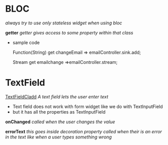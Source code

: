 # **BLOC**

_always try to use only stateless widget when using bloc_

**getter**
_getter gives access to some property within that class_

- sample code

  Function(String) get changeEmail => emailController.sink.add;

  Stream<String> get emailchange =>emailController.stream;

# **TextField**

[TextFieldCladd](https://api.flutter.dev/flutter/material/TextField-class.html)
_A text field lets the user enter text_

- Text field does not work with form widget like we do with TextInputField
- but it has all the properties as TextInputField

**onChanged**
_called when the user changes the value_

**errorText**
_this goes inside decoration property_
_called when their is an error in the text_
_like when a user types something wrong_
